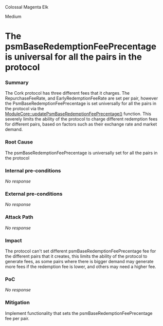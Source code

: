Colossal Magenta Elk

Medium

# The psmBaseRedemptionFeePrecentage is universal for all the pairs in the protocol

### Summary

The Cork protocol has three different fees that it charges. The RepurchaseFeeRate, and EarlyRedemptionFeeRate are set per pair, however the PsmBaseRedemptionFeePrecentage is set universally for all the pairs in the protocol via the [ModuleCore::updatePsmBaseRedemptionFeePrecentage()](https://github.com/sherlock-audit/2024-08-cork-protocol/blob/main/Depeg-swap/contracts/core/ModuleCore.sol#L153-L158) function. This severely limits the ability of the protocol to charge different redemption fees for different pairs, based on factors such as their exchange rate and market demand. 

### Root Cause

The psmBaseRedemptionFeePrecentage is universally set for all the pairs in the protocol

### Internal pre-conditions

_No response_

### External pre-conditions

_No response_

### Attack Path

_No response_

### Impact

The protocol can't set different psmBaseRedemptionFeePrecentage fee for the different pairs that it creates, this limits the ability of the protocol to generate fees, as some pairs where there is bigger demand may generate more fees if the redemption fee is lower, and others may need a higher fee. 

### PoC

_No response_

### Mitigation
Implement functionality that sets the psmBaseRedemptionFeePrecentage fee per pair.